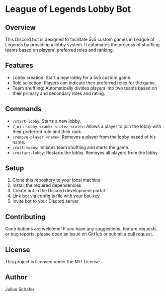 # League of Legends Lobby Bot

## Overview
This Discord bot is designed to facilitate 5v5 custom games in League of Legends by providing a lobby system. It automates the process of shuffling teams based on players' preferred roles and ranking.

## Features
- Lobby creation: Start a new lobby for a 5v5 custom game.
- Role selection: Players can indicate their preferred roles for the game.
- Team shuffling: Automatically divides players into two teams based on their primary and secondary roles and rating.

## Commands
- `/start-lobby`: Starts a new lobby.
- `/join-lobby <rank> <role> <role>`: Allows a player to join the lobby with their preferred role and their rank.
- `/remove-player <name>`: Removes a player from the lobby based of his name.
- `/roll-teams`: Initiates team shuffling and starts the game.
- `/restart-lobby`: Restarts the lobby. Removes all players from the lobby.

## Setup
1. Clone this repository to your local machine.
2. Install the required dependencies
3. Create bot in the Discord development portal
4. Link bot via config.js file with your bot-key
5. Invite bot to your Discord server

## Contributing
Contributions are welcome! If you have any suggestions, feature requests, or bug reports, please open an issue on GitHub or submit a pull request.

## License
This project is licensed under the MIT License

## Author
Julius Schäfer
